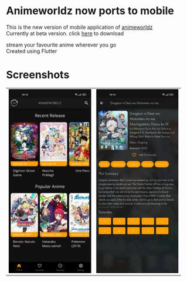 # Animeworldz now ports to mobile

This is the new version of mobile application of [animeworldz](https://github.com/Dovakiin0/animeworldz)  
Currently at beta version. click [here](https://github.com/Dovakiin0/animeworldz-mobile/releases/download/beta/AnimeWorldz.apk) to download

stream your favourite anime wherever you go  
Created using Flutter

# Screenshots
|   |   |
|---|---|
| <img src="ss1.jpg" height="500"/>  | <img src="ss2.jpg" height="500"/>  |
